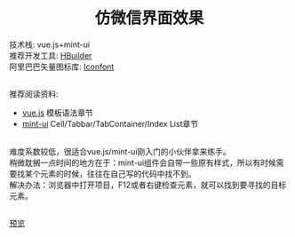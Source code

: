 <div align="center">
  <h1>仿微信界面效果</h1>
</div>

技术栈: vue.js+mint-ui</br>
推荐开发工具: [HBuilder](http://www.dcloud.io/)</br>
阿里巴巴矢量图标库: [Iconfont](http://www.iconfont.cn/home/index)</br>

## 

推荐阅读资料:</br>
- [vue.js](https://cn.vuejs.org/v2/guide/syntax.html)  模板语法章节
- [mint-ui](http://mint-ui.github.io/docs/#/zh-cn2)  Cell/Tabbar/TabContainer/Index List章节

## 
难度系数较低，很适合vue.js/mint-ui刚入门的小伙伴拿来练手。</br>
稍微耽搁一点时间的地方在于：mint-ui组件会自带一些原有样式，所以有时候需要找某个元素的时候，往往在自己写的代码中找不到。</br>
解决办法：浏览器中打开项目，F12或者右键检查元素，就可以找到要寻找的目标元素。</br>

##
[预览](https://5iris5.github.io/WeChat/wechat.html)


